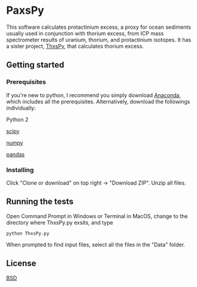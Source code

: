 # PaxsPy
This software calculates protactinium excess, a proxy for ocean sediments usually used in conjunction with thorium excess, from ICP mass spectrometer results of uranium, thorium, and protactinium isotopes. It has a sister project, [ThxsPy](https://github.com/yz3062/ThxsPy), that calculates thorium excess.

## Getting started

### Prerequisites

If you're new to python, I recommend you simply download [Anaconda](https://www.anaconda.com/download/), which includes all the prerequisites. Alternatively, download the followings individually:

Python 2

[scipy](https://www.scipy.org/)

[numpy](http://www.numpy.org/)

[pandas](https://pandas.pydata.org/)

### Installing

Click "Clone or download" on top right -> "Download ZIP". Unzip all files.

## Running the tests

Open Command Prompt in Windows or Terminal in MacOS, change to the directory where ThxsPy.py exsits, and type
```
python ThxsPy.py
```
When prompted to find input files, select all the files in the "Data" folder.

## License

[BSD](https://opensource.org/licenses/BSD-2-Clause)
